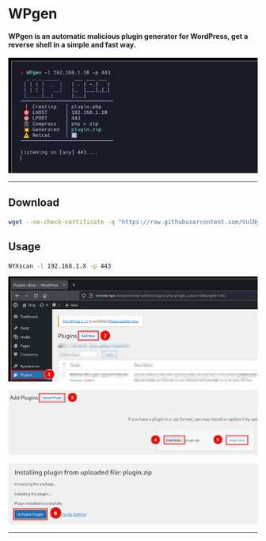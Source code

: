 # **WPgen**

#### **WPgen** is an automatic malicious plugin generator for **WordPress**, get a reverse shell in a simple and fast way.

![](screenshot.png)

---

## Download

```sh
wget --no-check-certificate -q "https://raw.githubusercontent.com/VulNyx/Arsenal/refs/heads/main/WPgen/WPgen" && chmod +x WPgen
```

## Usage

```sh
NYXscan -l 192.168.1.X -p 443
```

![](1.png)

![](2.png)

![](3.png)

---
